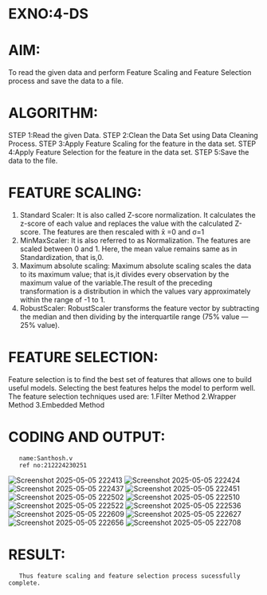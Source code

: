 # EXNO:4-DS
# AIM:
To read the given data and perform Feature Scaling and Feature Selection process and save the
data to a file.

# ALGORITHM:
STEP 1:Read the given Data.
STEP 2:Clean the Data Set using Data Cleaning Process.
STEP 3:Apply Feature Scaling for the feature in the data set.
STEP 4:Apply Feature Selection for the feature in the data set.
STEP 5:Save the data to the file.

# FEATURE SCALING:
1. Standard Scaler: It is also called Z-score normalization. It calculates the z-score of each value and replaces the value with the calculated Z-score. The features are then rescaled with x̄ =0 and σ=1
2. MinMaxScaler: It is also referred to as Normalization. The features are scaled between 0 and 1. Here, the mean value remains same as in Standardization, that is,0.
3. Maximum absolute scaling: Maximum absolute scaling scales the data to its maximum value; that is,it divides every observation by the maximum value of the variable.The result of the preceding transformation is a distribution in which the values vary approximately within the range of -1 to 1.
4. RobustScaler: RobustScaler transforms the feature vector by subtracting the median and then dividing by the interquartile range (75% value — 25% value).

# FEATURE SELECTION:
Feature selection is to find the best set of features that allows one to build useful models. Selecting the best features helps the model to perform well.
The feature selection techniques used are:
1.Filter Method
2.Wrapper Method
3.Embedded Method

# CODING AND OUTPUT:
       name:Santhosh.v
       ref no:212224230251
![Screenshot 2025-05-05 222413](https://github.com/user-attachments/assets/127ad974-f51e-4ad6-a6ca-f84f4033d170)
![Screenshot 2025-05-05 222424](https://github.com/user-attachments/assets/44eb399b-afdd-4480-80e4-a23c466459ff)
![Screenshot 2025-05-05 222437](https://github.com/user-attachments/assets/c985d2e1-ce35-4178-8da0-af6ab6d6516b)
![Screenshot 2025-05-05 222451](https://github.com/user-attachments/assets/0adc263e-9c39-4249-865d-412d06b77c75)
![Screenshot 2025-05-05 222502](https://github.com/user-attachments/assets/3d8d8119-421f-4abc-9684-68bb40c87cc2)
![Screenshot 2025-05-05 222510](https://github.com/user-attachments/assets/618983c2-9816-45d6-bbf6-8d5e6572cec0)
![Screenshot 2025-05-05 222522](https://github.com/user-attachments/assets/45b53e27-b1a9-42d4-b344-b9adc96f83fb)
![Screenshot 2025-05-05 222536](https://github.com/user-attachments/assets/e815677b-5723-46d7-8038-2035aeaa9320)
![Screenshot 2025-05-05 222609](https://github.com/user-attachments/assets/6c7cb9b6-ccc0-42af-ac7b-bc5933ab58cd)
![Screenshot 2025-05-05 222627](https://github.com/user-attachments/assets/ee64f161-4f58-4f87-97f0-f1b136af19ae)
![Screenshot 2025-05-05 222656](https://github.com/user-attachments/assets/b45b9bc6-5a36-49c8-ad90-35736c0d812f)
![Screenshot 2025-05-05 222708](https://github.com/user-attachments/assets/40e98476-d090-4ec0-894c-3c1cd59bf9ba)



# RESULT:
       Thus feature scaling and feature selection process sucessfully complete.
